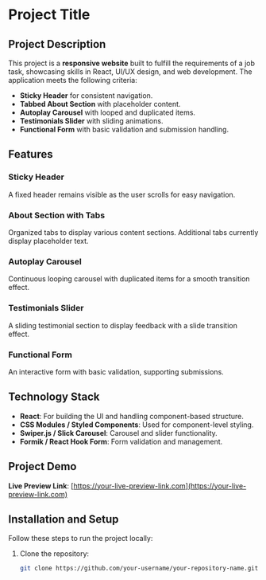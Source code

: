 # Project Title

## Project Description
This project is a **responsive website** built to fulfill the requirements of a job task, showcasing skills in React, UI/UX design, and web development. The application meets the following criteria:

- **Sticky Header** for consistent navigation.
- **Tabbed About Section** with placeholder content.
- **Autoplay Carousel** with looped and duplicated items.
- **Testimonials Slider** with sliding animations.
- **Functional Form** with basic validation and submission handling.

## Features

### Sticky Header
A fixed header remains visible as the user scrolls for easy navigation.

### About Section with Tabs
Organized tabs to display various content sections. Additional tabs currently display placeholder text.

### Autoplay Carousel
Continuous looping carousel with duplicated items for a smooth transition effect.

### Testimonials Slider
A sliding testimonial section to display feedback with a slide transition effect.

### Functional Form
An interactive form with basic validation, supporting submissions.

## Technology Stack
- **React**: For building the UI and handling component-based structure.
- **CSS Modules / Styled Components**: Used for component-level styling.
- **Swiper.js / Slick Carousel**: Carousel and slider functionality.
- **Formik / React Hook Form**: Form validation and management.

## Project Demo
**Live Preview Link**: [https://your-live-preview-link.com](https://your-live-preview-link.com)

## Installation and Setup
Follow these steps to run the project locally:

1. Clone the repository:
   ```bash
   git clone https://github.com/your-username/your-repository-name.git
